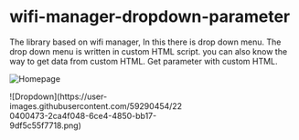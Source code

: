 # wifi-manager-dropdown-parameter
The library based on wifi manager, In this there is drop down menu. The drop down menu is written in custom HTML script.  you can also know the way to get data from custom HTML. Get parameter with custom HTML.
  
![Homepage](https://user-images.githubusercontent.com/59290454/220400419-ac7169a7-8e2c-47d5-a13a-6606d0999d80.png)

<div style="width: 60%; height: 60%">
![Dropdown](https://user-images.githubusercontent.com/59290454/220400473-2ca4f048-6ce4-4850-bb17-9df5c55f7718.png)
</div>

